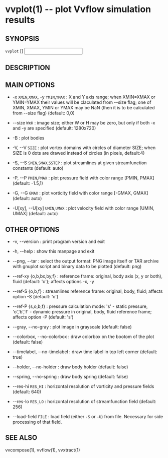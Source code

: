 vvplot(1) -- plot Vvflow simulation results
====

## SYNOPSIS

`vvplot` [<OPTIONS>] <INPUT> <TARGET>

## DESCRIPTION

## MAIN OPTIONS

  * -x `XMIN`,`XMAX`, -y `YMIN`,`YMAX` :
    X and Y axis range;
    when XMIN=XMAX or YMIN=YMAX their values will be claculated from --size flag;
    one of XMIN, XMAX, YMIN or YMAX may be NaN (then it is to be calculated from --size flag)
    (default: 0,0)

  * --size `W`x`H` :
    image size;
    either W or H may be zero, but only if both -x and -y are specified
    (default: 1280x720)

  * -B :
    plot bodies

  * -V, --V `SIZE` :
    plot vortex domains with circles of diameter SIZE;
    when SIZE is 0 dots are drawed instead of circles
    (in pixels, default:4)

  * -S, --S `SMIN`,`SMAX`,`SSTEP` :
    plot streamlines at given streamfunction constants
    (default: auto)

  * -P, --P `PMIN`,`PMAX` :
    plot pressure field with color range \[PMIN, PMAX\]
    (default: -1.5,1)

  * -G, --G `GMAX` :
    plot vorticity field with color range \[-GMAX, GMAX\]
    (default: auto)

  * -U[xy], --U[xy] `UMIN`,`UMAX` :
    plot velocity field with color range \[UMIN, UMAX\]
    (default: auto)

## OTHER OPTIONS

  * -v, --version :
    print program version and exit

  * -h, --help :
    show this manpage and exit

  * --png, --tar :
    select the output format: PNG image itself or TAR archive
    with gnuplot script and binary data to be plotted
    (default: png)

  * --ref-xy {o,b,bx,by,f} :
    reference frame: original, body axis (x, y or both), fluid (default: 'o'); affects options -x, -y

  * --ref-S {o,b,f} :
    streamlines reference frame: original, body, fluid;
    affects option -S
    (default: 'o')

  * --ref-P {s,o,b,f} :
    pressure calculation mode:
    's' - static pressure,
    'o','b','f' - dynamic pressure in original, body, fluid reference frame;
    affects option -P
    (default: 's')

  * --gray, --no-gray :
    plot image in grayscale (default: false)

  * --colorbox, --no-colorbox :
    draw colorbox on the bootom of the plot (default: false)

  * --timelabel, --no-timelabel :
    draw time label in top left corner (default: true)

  * --holder, --no-holder :
    draw body holder (default: false)

  * --spring, --no-spring :
    draw body spring (default: false)

  * --res-hi `RES_HI` :
    horizontal resolution of vorticity and pressure fields (default: 640)

  * --res-lo `RES_LO` :
    horizontal resolution of streamfunction field (default: 256)

  * --load-field `FILE` :
    load field (either `-S` or `-U`) from file. Necessary for side
    processing of that field.


## SEE ALSO
  vvcompose(1), vvflow(1), vvxtract(1)
